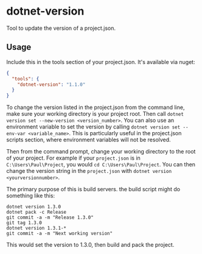 # dotnet-version
Tool to update the version of a project.json.

## Usage

Include this in the tools section of your project.json. It's available via nuget:
```json
{
  "tools": {
    "dotnet-version": "1.1.0"
  }
}
```

To change the version listed in the project.json from the command line, make sure your working directory is your project root. Then call `dotnet version set --new-version <version_number>`. You can also use an environment variable to set the version by calling `dotnet version set --env-var <variable_name>`. This is particularly useful in the project.json scripts section, where environment variables will not be resolved.

Then from the command prompt, change your working directory to the root of your project. For example if your `project.json` is in `C:\Users\Paul\Project`, you would `cd C:\Users\Paul\Project`. You can then change the version string in the `project.json` with `dotnet version <yourversionnumber>`.

The primary purpose of this is build servers. the build script might do something like this:
```batch
dotnet version 1.3.0
dotnet pack -c Release
git commit -a -m "Release 1.3.0"
git tag 1.3.0
dotnet version 1.3.1-*
git commit -a -m "Next working version"
```
This would set the version to 1.3.0, then build and pack the project.



